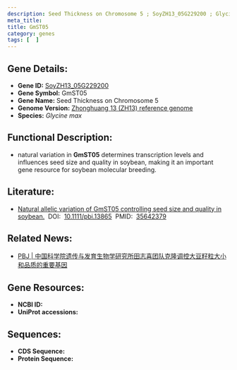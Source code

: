 ```yaml
---
description: Seed Thickness on Chromosome 5 ; SoyZH13_05G229200 ; Glycine max
meta_title:
title: GmST05
category: genes
tags: [  ]
---
```


## Gene Details:
- **Gene ID:**	[SoyZH13_05G229200](https://www.maizegdb.org/gene_center/gene/SoyZH13_05G229200)
- **Gene Symbol:** GmST05
- **Gene Name:** Seed Thickness on Chromosome 5
- **Genome Version:** [Zhonghuang 13 (ZH13) reference genome]()
- **Species:** *Glycine max*

## Functional Description:
   - natural variation in **GmST05** determines transcription levels and influences seed size and quality in soybean, making it an important gene resource for soybean molecular breeding.

## Literature:
   - [Natural allelic variation of GmST05 controlling seed size and quality in soybean.]( https://onlinelibrary.wiley.com/doi/full/10.1111/pbi.13865)&nbsp;&nbsp;DOI:&nbsp;&nbsp;[10.1111/pbi.13865](https://onlinelibrary.wiley.com/doi/full/10.1111/pbi.13865)&nbsp;&nbsp;PMID:&nbsp;&nbsp;[35642379](https://pubmed.ncbi.nlm.nih.gov/35642379/)

## Related News:
   - [PBJ | 中国科学院遗传与发育生物学研究所田志喜团队克隆调控大豆籽粒大小和品质的重要基因](https://mp.weixin.qq.com/s?__biz=Mzg3MDEwNDEyMg==&mid=2247530482&idx=2&sn=76f32f5b7072be4d953edc69eb28e1bb&chksm=ce90daa7f9e753b1618f79510368085fb00d2c4ad77bf38197fdcf786660f9493377866575ff&scene=27#wechat_redirect)

## Gene Resources:
- **NCBI ID:** [](https://www.ncbi.nlm.nih.gov/gene/?term=)
- **UniProt accessions:** [](https://www.uniprot.org/uniprotkb//entry)

## Sequences:
- **CDS Sequence:**
- **Protein Sequence:**
